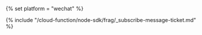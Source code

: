 {% set platform = "wechat" %}

{% include "/cloud-function/node-sdk/frag/_subscribe-message-ticket.md" %}
